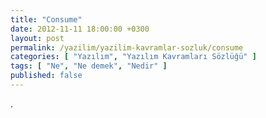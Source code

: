 ```yaml
---
title: "Consume"
date: 2012-11-11 18:00:00 +0300
layout: post
permalink: /yazilim/yazilim-kavramlar-sozluk/consume
categories: [ "Yazılım", "Yazılım Kavramları Sözlüğü" ]
tags: [ "Ne", "Ne demek", "Nedir" ]
published: false
---
```


.
